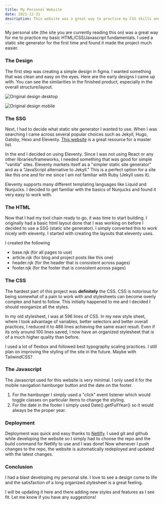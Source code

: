 ```yaml
---
title: My Personal Website
date: 2021-12-31
description: This website was a great way to practice my CSS skills and dive into using a static site generator for the first time. I post my blog posts and project updates here.
---
```


My personal site (the site you are currently reading this on) was a great way for me to practice my basic HTML/CSS/Javascript fundamentals. I used a static site generator for the first time and found it made the project much easier.

### The Design

The first step was creating a simple design in figma. I wanted something that was clean and easy on the eyes. Here are the early designs I came up with. You can see the similarities in the finished product, especially in the overall structure/layout.

![Original design desktop](../../assets/img/Desktop.png)

![Original design mobile](../../assets/img/Mobile.png)

### The SSG

Next, I had to decide what static site generator I wanted to use. When I was searching I came across several popular choices such as Jekyll, Hugo, Gatsby, Hexo and Eleventy. [This website](https://jamstack.org/generators/) is a great resource for a master list.

In the end I decided on using Eleventy. Since I was not using React or any other libraries/frameworks, I needed something that was good for simple "vanilla" sites. Eleventy markets itself as a "simpler static site generator" and as a "JavaScript alternative to Jekyll." This is a perfect option for a site like this one and for me since I am not familiar with Ruby (Jekyll uses it).

Eleventy supports many different templating languages like Liquid and Nunjucks. I decided to get familiar with the basics of Nunjucks and found it very easy to work with.

### The HTML

Now that I had my tool chain ready to go, it was time to start building. I originally had a basic html layout done that I was working on before I decided to use a SSG (static site generator). I simply converted this to work nicely with eleventy. I started with creating the layouts that eleventy uses.

I created the following

- base.njk (for all pages to use)
- article.njk (for blog and project posts like this one)
- header.njk (for the header that is consistent across pages)
- footer.njk (for the footer that is consistent across pages)

### The CSS

The hardest part of this project was **definitely** the CSS. CSS is notorious for being somewhat of a pain to work with and stylesheets can become overly complex and hard to follow. This initially happened to me and I decided I should reorganize all the styles.

In my old stylesheet, I was at 596 lines of CSS. In my new style sheet, where I took advantage of variables, better selectors and better overall practices, I reduced it to 486 lines achieving the same exact result. Even if its only around 100 lines saved, I now have an organized stylesheet that is of a much higher quality than before.

I used a lot of flexbox and followed best typography scaling practices. I still plan on improving the styling of the site in the future. Maybe with TailwindCSS?

### The Javascript

The Javascript used for this website is very minimal. I only used it for the mobile navigation hamburger button and the date on the footer.

1. For the hamburger I simply used a "click" event listener which would toggle classes on particular items to change the styling.
2. For the date in the footer I simply used Date().getFullYear() so it would always be the proper year.

### Deployment

Deployment was quick and easy thanks to [Netlify](https://www.netlify.com). I used git and github while developing the website so I simply had to choose the repo and the build command for Netlify to use and I was done! Now whenever I push changes to the repo, the website is automatically redeployed and updated with the latest changes.

### Conclusion

I had a blast developing my personal site. I love to see a design come to life and the satisfaction of a long organized stylesheet is a great feeling.

I will be updating it here and there adding new styles and features as I see fit. Let me know if you have any suggestions!
